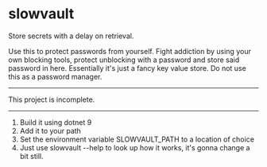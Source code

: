 # slowvault
Store secrets with a delay on retrieval.

Use this to protect passwords from yourself. Fight addiction by using your own blocking tools, protect unblocking with a password and store said password in here.
Essentially it's just a fancy key value store. Do not use this as a password manager.

---

This project is incomplete.

---
1. Build it using dotnet 9
2. Add it to your path
3. Set the environment variable SLOWVAULT_PATH to a location of choice
4. Just use slowvault --help to look up how it works, it's gonna change a bit still.


